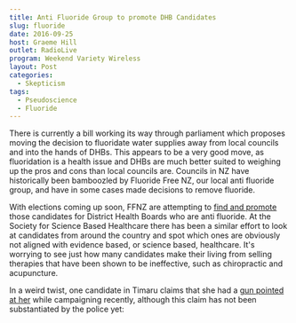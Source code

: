 ```yaml
---
title: Anti Fluoride Group to promote DHB Candidates
slug: fluoride
date: 2016-09-25
host: Graeme Hill
outlet: RadioLive
program: Weekend Variety Wireless
layout: Post
categories:
  - Skepticism
tags:
  - Pseudoscience
  - Fluoride
---
```


There is currently a bill working its way through parliament which proposes moving the decision to fluoridate water supplies away from local councils and into the hands of DHBs. This appears to be a very good move, as fluoridation is a health issue and DHBs are much better suited to weighing up the pros and cons than local councils are. Councils in NZ have historically been bamboozled by Fluoride Free NZ, our local anti fluoride group, and have in some cases made decisions to remove fluoride.

<!-- more -->

With elections coming up soon, FFNZ are attempting to [find and promote](http://us13.campaign-archive2.com/?u=6a311584135b1f3adb490b1be&id=14485e8074&e=c6d7d47426) those candidates for District Health Boards who are anti fluoride. At the Society for Science Based Healthcare there has been a similar effort to look at candidates from around the country and spot which ones are obviously not aligned with evidence based, or science based, healthcare. It's worrying to see just how many candidates make their living from selling therapies that have been shown to be ineffective, such as chiropractic and acupuncture.

In a weird twist, one candidate in Timaru claims that she had a [gun pointed at her](http://www.stuff.co.nz/timaru-herald/news/84568766/gun-aimed-at-district-health-board-candidate-in-timaru) while campaigning recently, although this claim has not been substantiated by the police yet:
